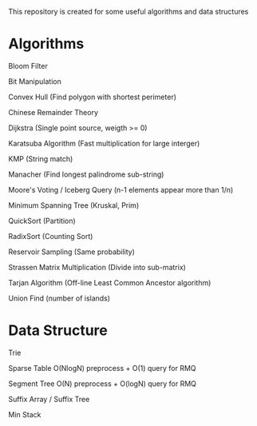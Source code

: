 This repository is created for some useful algorithms and data structures

# Algorithms
Bloom Filter

Bit Manipulation

Convex Hull                      (Find polygon with shortest perimeter)

Chinese Remainder Theory

Dijkstra                         (Single point source, weigth >= 0)

Karatsuba Algorithm              (Fast multiplication for large interger)

KMP                              (String match)

Manacher                         (Find longest palindrome sub-string)

Moore's Voting / Iceberg Query   (n-1 elements appear more than 1/n)

Minimum Spanning Tree            (Kruskal, Prim)

QuickSort                        (Partition)

RadixSort                        (Counting Sort)

Reservoir Sampling               (Same probability) 

Strassen Matrix Multiplication   (Divide into sub-matrix)

Tarjan Algorithm                 (Off-line Least Common Ancestor algorithm)

Union Find                       (number of islands)



# Data Structure
Trie

Sparse Table         O(NlogN) preprocess  +  O(1) query      for RMQ

Segment Tree         O(N)   preprocess  +  O(logN) query     for RMQ

Suffix Array / Suffix Tree

Min Stack
